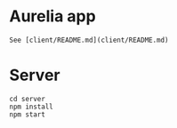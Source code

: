 
# Aurelia app
    See [client/README.md](client/README.md)

# Server

    cd server
    npm install
    npm start
